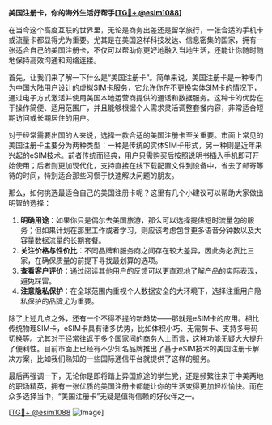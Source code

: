 **美国注册卡，你的海外生活好帮手[[TG💪+ @esim1088](https://t.me/s/esim1088)]**

在当今这个高度互联的世界里，无论是商务出差还是留学旅行，一张合适的手机卡或流量卡都显得尤为重要。尤其是在美国这样科技发达、信息密集的国家，拥有一张适合自己的美国注册卡，不仅可以帮助你更好地融入当地生活，还能让你随时随地保持高效沟通和网络连接。

首先，让我们来了解一下什么是“美国注册卡”。简单来说，美国注册卡是一种专门为中国大陆用户设计的虚拟SIM卡服务，它允许你在不更换实体SIM卡的情况下，通过电子方式激活并使用美国本地运营商提供的通话和数据服务。这种卡的优势在于操作简便、适用范围广，并且能够根据个人需求灵活调整套餐内容，非常适合短期访问或长期居住的用户。

对于经常需要出国的人来说，选择一款合适的美国注册卡至关重要。市面上常见的美国注册卡主要分为两种类型：一种是传统的实体SIM卡形式，另一种则是近年来兴起的eSIM技术。前者传统而经典，用户只需购买后按照说明书插入手机即可开始使用；后者则更加现代化，支持直接在线下载配置文件到设备中，省去了邮寄等待的时间，特别适合那些习惯于快速解决问题的朋友。

那么，如何挑选最适合自己的美国注册卡呢？这里有几个小建议可以帮助大家做出明智的选择：

1. **明确用途**：如果你只是偶尔去美国旅游，那么可以选择提供短时流量包的服务；但如果计划在那里工作或者学习，则应该考虑包含更多语音分钟数以及大容量数据流量的长期套餐。
2. **关注价格与性价比**：不同品牌和服务商之间存在较大差异，因此务必货比三家，在确保质量的前提下寻找最划算的选项。
3. **查看客户评价**：通过阅读其他用户的反馈可以更直观地了解产品的实际表现，避免踩雷。
4. **注意隐私保护**：在全球范围内重视个人数据安全的大环境下，选择注重用户隐私保护的品牌尤为重要。

除了上述几点之外，还有一个不得不提的新趋势——那就是eSIM卡的应用。相比传统物理SIM卡，eSIM卡具有诸多优势，比如体积小巧、无需剪卡、支持多号码切换等。尤其对于经常往返于多个国家间的商务人士而言，这种功能无疑大大提升了便利性。目前市面上已经有不少知名品牌推出了基于eSIM技术的美国注册卡解决方案，比如我们熟知的一些国际通信平台就提供了这样的服务。

最后再强调一下，无论你是即将踏上异国旅途的学生党，还是频繁往来于中美两地的职场精英，拥有一张优质的美国注册卡都能让你的生活变得更加轻松愉快。而在众多选择当中，“美国注册卡”无疑是值得信赖的好伙伴之一。

[[TG💪+ @esim1088](https://t.me/s/esim1088) ![Image](https://i.postimg.cc/4NQfJmqS/Snipaste-2025-05-13-00-14-12.png)]